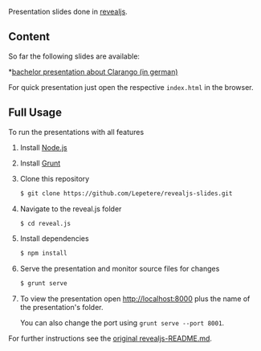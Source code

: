 Presentation slides done in [revealjs](https://github.com/hakimel/reveal.js).

## Content

So far the following slides are available:

*[bachelor presentation about Clarango (in german)](https://github.com/Lepetere/revealjs-slides/tree/master/bachelor-presentation)

For quick presentation just open the respective `index.html` in the browser.

## Full Usage

To run the presentations with all features

1. Install [Node.js](http://nodejs.org/)

2. Install [Grunt](http://gruntjs.com/getting-started#installing-the-cli)

4. Clone this repository
   ```sh
   $ git clone https://github.com/Lepetere/revealjs-slides.git
   ```

5. Navigate to the reveal.js folder
   ```sh
   $ cd reveal.js
   ```

6. Install dependencies
   ```sh
   $ npm install
   ```

7. Serve the presentation and monitor source files for changes
   ```sh
   $ grunt serve
   ```

8. To view the presentation open <http://localhost:8000> plus the name of the presentation's folder.

   You can also change the port using `grunt serve --port 8001`.

For further instructions see the [original revealjs-README.md](https://github.com/Lepetere/revealjs-slides/blob/master/revealjs-README.md).